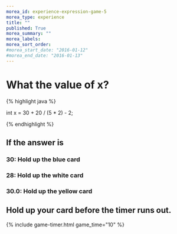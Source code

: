 ```yaml
---
morea_id: experience-expression-game-5
morea_type: experience
title: ""
published: True
morea_summary: ""
morea_labels:
morea_sort_order:
#morea_start_date: "2016-01-12"
#morea_end_date: "2016-01-13"
---
```


# What the value of x? 

{% highlight java %}

int x = 30 + 20 / (5 * 2) - 2;

{% endhighlight %}

## If the answer is 

###  30: Hold up the blue card

###  28: Hold up the white card

###  30.0: Hold up the yellow card

## Hold up your card before the timer runs out.

{% include game-timer.html game_time="10" %}

